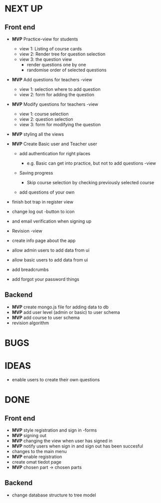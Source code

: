 # NEXT UP

## Front end

- **MVP** Practice-view for students

  - view 1: Listing of course cards
  - view 2: Render tree for question selection
  - view 3: the question view
    - render questions one by one
    - randomise order of selected questions

- **MVP** Add questions for teachers -view

  - view 1: selection where to add question
  - view 2: form for adding the question

- **MVP** Modify questions for teachers -view

  - view 1: course selection
  - view 2: question selection
  - view 3: form for modifying the question

- **MVP** styling all the views

- **MVP** Create Basic user and Teacher user

  - add authentication for right places

    - e.g. Basic can get into practice, but not to add questions -view

  - Saving progress
    - Skip course selection by checking previously selected course
  - add questions of your own

- finish bot trap in register view
- change log out -button to icon
- and email verification when signing up
- Revision -view
- create info page about the app
- allow admin users to add data from ui
- allow basic users to add data from ui
- add breadcrumbs
- add forgot your password things

## Backend

- **MVP** create mongo.js file for adding data to db
- **MVP** add user level (admin or basic) to user schema
- **MVP** add course to user schema
- revision algorithm

# BUGS

# IDEAS

- enable users to create their own questions

# DONE

## Front end

- **MVP** style registration and sign in -forms
- **MVP** signing out
- **MVP** changing the view when user has signed in
- **MVP** notify users when sign in and sign out has been succesful
- changes to the main menu
- **MVP** enable registration
- create omat tiedot page
- **MVP** chosen part -> chosen parts

## Backend

- change database structure to tree model

